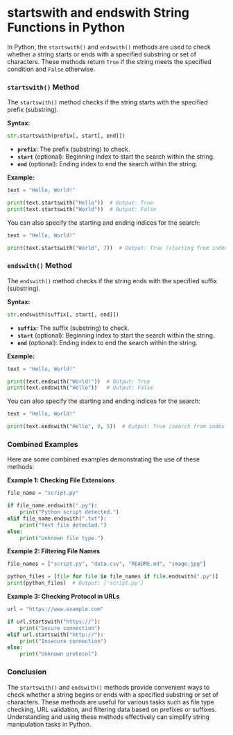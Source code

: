 # startswith and endswith String Functions in Python

In Python, the `startswith()` and `endswith()` methods are used to check whether a string starts or ends with a specified substring or set of characters. These methods return `True` if the string meets the specified condition and `False` otherwise.

### `startswith()` Method

The `startswith()` method checks if the string starts with the specified prefix (substring).

**Syntax:**

```python
str.startswith(prefix[, start[, end]])
```

- **`prefix`**: The prefix (substring) to check.
- **`start`** (optional): Beginning index to start the search within the string.
- **`end`** (optional): Ending index to end the search within the string.

**Example:**

```python
text = "Hello, World!"

print(text.startswith("Hello"))  # Output: True
print(text.startswith("World"))  # Output: False
```

You can also specify the starting and ending indices for the search:

```python
text = "Hello, World!"

print(text.startswith("World", 7))  # Output: True (starting from index 7)
```

### `endswith()` Method

The `endswith()` method checks if the string ends with the specified suffix (substring).

**Syntax:**

```python
str.endswith(suffix[, start[, end]])
```

- **`suffix`**: The suffix (substring) to check.
- **`start`** (optional): Beginning index to start the search within the string.
- **`end`** (optional): Ending index to end the search within the string.

**Example:**

```python
text = "Hello, World!"

print(text.endswith("World!"))  # Output: True
print(text.endswith("Hello"))   # Output: False
```

You can also specify the starting and ending indices for the search:

```python
text = "Hello, World!"

print(text.endswith("Hello", 0, 5))  # Output: True (search from index 0 to 5)
```

### Combined Examples

Here are some combined examples demonstrating the use of these methods:

**Example 1: Checking File Extensions**

```python
file_name = "script.py"

if file_name.endswith(".py"):
    print("Python script detected.")
elif file_name.endswith(".txt"):
    print("Text file detected.")
else:
    print("Unknown file type.")
```

**Example 2: Filtering File Names**

```python
file_names = ["script.py", "data.csv", "README.md", "image.jpg"]

python_files = [file for file in file_names if file.endswith(".py")]
print(python_files)  # Output: ['script.py']
```

**Example 3: Checking Protocol in URLs**

```python
url = "https://www.example.com"

if url.startswith("https://"):
    print("Secure connection")
elif url.startswith("http://"):
    print("Insecure connection")
else:
    print("Unknown protocol")
```

### Conclusion

The `startswith()` and `endswith()` methods provide convenient ways to check whether a string begins or ends with a specified substring or set of characters. These methods are useful for various tasks such as file type checking, URL validation, and filtering data based on prefixes or suffixes. Understanding and using these methods effectively can simplify string manipulation tasks in Python.